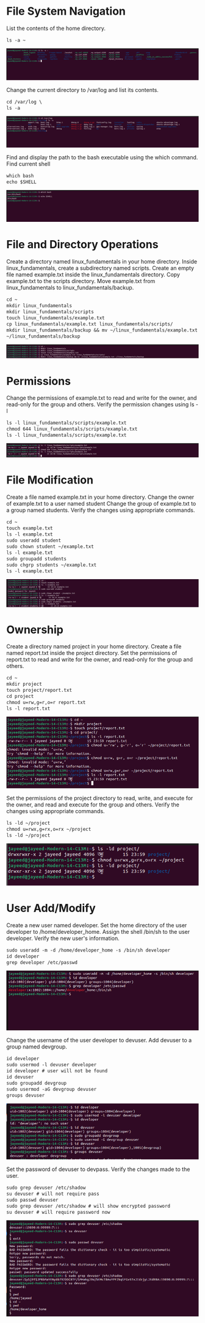 # File System Navigation

List the contents of the home directory.
```
ls -a ~
```
<img src="screenshots/contents_of_home.png">

Change the current directory to /var/log and list its contents.
```
cd /var/log \
ls -a
```
<img src="screenshots/var_log.png">

Find and display the path to the bash executable using the which command. Find current shell
```
which bash
echo $SHELL
```
<img src="screenshots/bash_dir_and_current_shell.png">

# File and Directory Operations

Create a directory named linux_fundamentals in your home directory.
Inside linux_fundamentals, create a subdirectory named scripts.
Create an empty file named example.txt inside the linux_fundamentals directory.
Copy example.txt to the scripts directory.
Move example.txt from linux_fundamentals to linux_fundamentals/backup.

```
cd ~
mkdir linux_fundamentals
mkdir linux_fundamentals/scripts
touch linux_fundamentals/example.txt
cp linux_fundamentals/example.txt linux_fundamentals/scripts/
mkdir linux_fundamentals/backup && mv ~/linux_fundamentals/example.txt ~/linux_fundamentals/backup
```
<img src="screenshots/file_directory_operations.png">

# Permissions

Change the permissions of example.txt to read and write for the owner, and read-only for the group and others. Verify the permission changes using ls -l

```
ls -l linux_fundamentals/scripts/example.txt
chmod 644 linux_fundamentals/scripts/example.txt
ls -l linux_fundamentals/scripts/example.txt
```
<img src="screenshots/permissions.png">

# File Modification

Create a file named example.txt in your home directory.
Change the owner of example.txt to a user named student
Change the group of example.txt to a group named students.
Verify the changes using appropriate commands.

```
cd ~
touch example.txt
ls -l example.txt
sudo useradd student
sudo chown student ~/example.txt
ls -l example.txt
sudo groupadd students
sudo chgrp students ~/example.txt
ls -l example.txt
```

<img src="screenshots/file_mod.png">

# Ownership

Create a directory named project in your home directory.
Create a file named report.txt inside the project directory.
Set the permissions of report.txt to read and write for the owner, and read-only for the group and others.

```
cd ~
mkdir project
touch project/report.txt
cd project
chmod u=rw,g=r,o=r report.txt
ls -l report.txt
```
<img src="screenshots/ownership_1.png">

Set the permissions of the project directory to read, write, and execute for the owner, and read and execute for the group and others. Verify the changes using appropriate commands.

```
ls -ld ~/project
chmod u=rwx,g=rx,o=rx ~/project
ls -ld ~/project
```
<img src="screenshots/ownership_2.png">

# User Add/Modify

Create a new user named developer. Set the home directory of the user developer to /home/developer_home. Assign the shell /bin/sh to the user developer. Verify the new user's information.

```
sudo useradd -m -d /home/developer_home -s /bin/sh developer
id developer
grep developer /etc/passwd
```
<img src="screenshots/useraddmod1.png">


Change the username of the user developer to devuser. Add devuser to a group named devgroup.
```
id developer
sudo usermod -l devuser developer
id developer # user will not be found
id devuser
sudo groupadd devgroup
sudo usermod -aG devgroup devuser
groups devuser
```
<img src="screenshots/useraddmod2.png">

Set the password of devuser to devpass. Verify the changes made to the user.
```
sudo grep devuser /etc/shadow
su devuser # will not require pass
sudo passwd devuser
sudo grep devuser /etc/shadow # will show encrypted password
su devuser # will require password now
```
<img src="screenshots/useraddmod3.png">